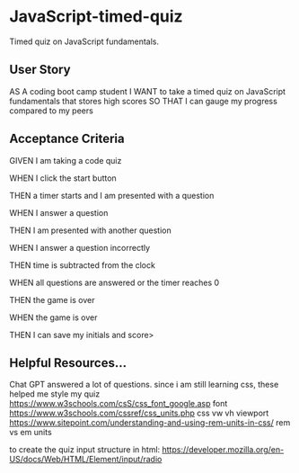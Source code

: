 # JavaScript-timed-quiz
Timed quiz on JavaScript fundamentals.

## User Story
>
AS A coding boot camp student
I WANT to take a timed quiz on JavaScript fundamentals that stores high scores
SO THAT I can gauge my progress compared to my peers
>
## Acceptance Criteria 
> 
GIVEN I am taking a code quiz

WHEN I click the start button

THEN a timer starts and I am presented with a question

WHEN I answer a question

THEN I am presented with another question

WHEN I answer a question incorrectly

THEN time is subtracted from the clock

WHEN all questions are answered or the timer reaches 0

THEN the game is over

WHEN the game is over

THEN I can save my initials and score>

## Helpful Resources...
Chat GPT answered a lot of questions.
since i am still learning css, these helped me style my quiz
https://www.w3schools.com/csS/css_font_google.asp font
https://www.w3schools.com/cssref/css_units.php css vw vh viewport
https://www.sitepoint.com/understanding-and-using-rem-units-in-css/ rem vs em units

to create the quiz input structure in html:
https://developer.mozilla.org/en-US/docs/Web/HTML/Element/input/radio


